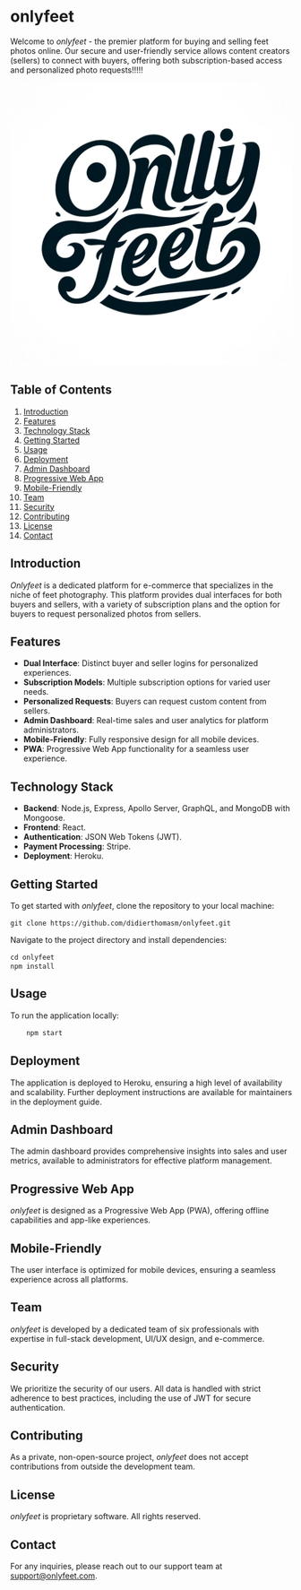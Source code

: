 # onlyfeet

Welcome to *onlyfeet* - the premier platform for buying and selling feet photos online. Our secure and user-friendly service allows content creators (sellers) to connect with buyers, offering both subscription-based access and personalized photo requests!!!!!

<img src="./client/src/assets/img/Logos/logo-letters-bgwhite.png" alt="logo">

## Table of Contents
1. [Introduction](#introduction)
2. [Features](#features)
3. [Technology Stack](#technology-stack)
4. [Getting Started](#getting-started)
5. [Usage](#usage)
6. [Deployment](#deployment)
7. [Admin Dashboard](#admin-dashboard)
8. [Progressive Web App](#progressive-web-app)
9. [Mobile-Friendly](#mobile-friendly)
10. [Team](#team)
11. [Security](#security)
12. [Contributing](#contributing)
13. [License](#license)
14. [Contact](#contact)

## Introduction

_Onlyfeet_ is a dedicated platform for e-commerce that specializes in the niche of feet photography. This platform provides dual interfaces for both buyers and sellers, with a variety of subscription plans and the option for buyers to request personalized photos from sellers.

## Features

- **Dual Interface**: Distinct buyer and seller logins for personalized experiences.
- **Subscription Models**: Multiple subscription options for varied user needs.
- **Personalized Requests**: Buyers can request custom content from sellers.
- **Admin Dashboard**: Real-time sales and user analytics for platform administrators.
- **Mobile-Friendly**: Fully responsive design for all mobile devices.
- **PWA**: Progressive Web App functionality for a seamless user experience.

## Technology Stack

- **Backend**: Node.js, Express, Apollo Server, GraphQL, and MongoDB with Mongoose.
- **Frontend**: React.
- **Authentication**: JSON Web Tokens (JWT).
- **Payment Processing**: Stripe.
- **Deployment**: Heroku.

## Getting Started

To get started with _onlyfeet_, clone the repository to your local machine:

    git clone https://github.com/didierthomasm/onlyfeet.git

Navigate to the project directory and install dependencies:

    cd onlyfeet
    npm install

## Usage

To run the application locally:
```bash
    npm start
```
## Deployment

The application is deployed to Heroku, ensuring a high level of availability and scalability. Further deployment instructions are available for maintainers in the deployment guide.

## Admin Dashboard

The admin dashboard provides comprehensive insights into sales and user metrics, available to administrators for effective platform management.

## Progressive Web App

_onlyfeet_ is designed as a Progressive Web App (PWA), offering offline capabilities and app-like experiences.

## Mobile-Friendly

The user interface is optimized for mobile devices, ensuring a seamless experience across all platforms.

## Team

_onlyfeet_ is developed by a dedicated team of six professionals with expertise in full-stack development, UI/UX design, and e-commerce.

## Security

We prioritize the security of our users. All data is handled with strict adherence to best practices, including the use of JWT for secure authentication.

## Contributing

As a private, non-open-source project, _onlyfeet_ does not accept contributions from outside the development team.

## License

_onlyfeet_ is proprietary software. All rights reserved.

## Contact

For any inquiries, please reach out to our support team at support@onlyfeet.com.
